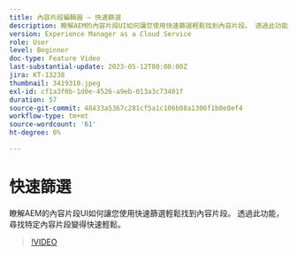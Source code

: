 ```yaml
---
title: 內容片段編輯器 — 快速篩選
description: 瞭解AEM的內容片段UI如何讓您使用快速篩選輕鬆找到內容片段。 透過此功能，尋找特定內容片段變得快速輕鬆。
version: Experience Manager as a Cloud Service
role: User
level: Beginner
doc-type: Feature Video
last-substantial-update: 2023-05-12T00:00:00Z
jira: KT-13238
thumbnail: 3419310.jpeg
exl-id: cf1a3f0b-1d0e-4526-a9eb-013a3c73401f
duration: 57
source-git-commit: 48433a5367c281cf5a1c106b08a1306f1b0e8ef4
workflow-type: tm+mt
source-wordcount: '61'
ht-degree: 0%

---
```


# 快速篩選

瞭解AEM的內容片段UI如何讓您使用快速篩選輕鬆找到內容片段。 透過此功能，尋找特定內容片段變得快速輕鬆。

>[!VIDEO](https://video.tv.adobe.com/v/3436707/?learn=on&captions=chi_hant)
